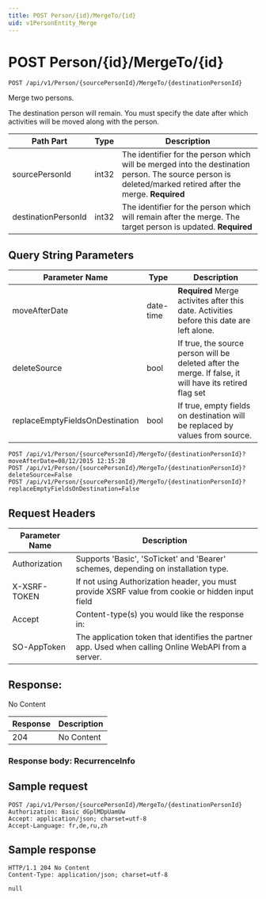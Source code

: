 ```yaml
---
title: POST Person/{id}/MergeTo/{id}
uid: v1PersonEntity_Merge
---
```


# POST Person/{id}/MergeTo/{id}

```http
POST /api/v1/Person/{sourcePersonId}/MergeTo/{destinationPersonId}
```

Merge two persons.


The destination person will remain. You must specify the date after which activities will be moved along with the person.





| Path Part | Type | Description |
|-----------|------|-------------|
| sourcePersonId | int32 | The identifier for the person which will be merged into the destination person. The source person is deleted/marked retired after the merge. **Required** |
| destinationPersonId | int32 | The identifier for the person which will remain after the merge. The target person is updated. **Required** |


## Query String Parameters

| Parameter Name | Type |  Description |
|----------------|------|--------------|
| moveAfterDate | date-time | **Required** Merge activites after this date. Activities before this date are left alone. |
| deleteSource | bool |  If true, the source person will be deleted after the merge. If false, it will have its retired flag set |
| replaceEmptyFieldsOnDestination | bool |  If true, empty fields on destination will be replaced by values from source. |

```http
POST /api/v1/Person/{sourcePersonId}/MergeTo/{destinationPersonId}?moveAfterDate=08/12/2015 12:15:28
POST /api/v1/Person/{sourcePersonId}/MergeTo/{destinationPersonId}?deleteSource=False
POST /api/v1/Person/{sourcePersonId}/MergeTo/{destinationPersonId}?replaceEmptyFieldsOnDestination=False
```


## Request Headers

| Parameter Name | Description |
|----------------|-------------|
| Authorization  | Supports 'Basic', 'SoTicket' and 'Bearer' schemes, depending on installation type. |
| X-XSRF-TOKEN   | If not using Authorization header, you must provide XSRF value from cookie or hidden input field |
| Accept         | Content-type(s) you would like the response in:  |
| SO-AppToken | The application token that identifies the partner app. Used when calling Online WebAPI from a server. |


## Response:

No Content

| Response | Description |
|----------------|-------------|
| 204 | No Content |

### Response body: RecurrenceInfo


## Sample request

```http!
POST /api/v1/Person/{sourcePersonId}/MergeTo/{destinationPersonId}
Authorization: Basic dGplMDpUamUw
Accept: application/json; charset=utf-8
Accept-Language: fr,de,ru,zh
```

## Sample response

```http_
HTTP/1.1 204 No Content
Content-Type: application/json; charset=utf-8

null
```